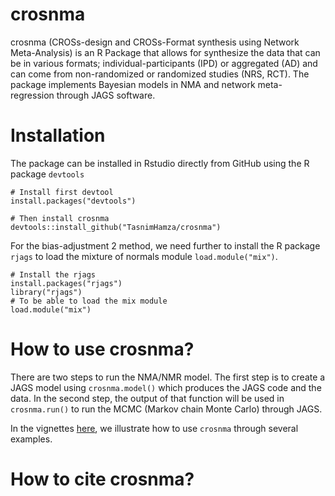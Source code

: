 # crosnma
crosnma (CROSs-design and CROSs-Format synthesis using Network Meta-Analysis) is an R Package that allows for synthesize the data that can be in various formats; individual-participants (IPD) or aggregated (AD) and can come from non-randomized or randomized studies (NRS, RCT). The package implements Bayesian models in NMA and network meta-regression through JAGS software.
# Installation
The package can be installed in Rstudio directly from GitHub using the R package `devtools` 
```
# Install first devtool
install.packages("devtools")

# Then install crosnma
devtools::install_github("TasnimHamza/crosnma")
```
For the bias-adjustment 2 method, we need further to install the R package `rjags` to load the mixture of normals module `load.module("mix")`.
```
# Install the rjags
install.packages("rjags")
library("rjags")
# To be able to load the mix module 
load.module("mix")
```
# How to use crosnma?
There are two steps to run the NMA/NMR model. The first step is to create a JAGS model using `crosnma.model()` which produces the JAGS code and the data. In the second step, the output of that function will be used in `crosnma.run()` to run the MCMC (Markov chain Monte Carlo) through JAGS.

In the vignettes [here](), we illustrate how to use `crosnma` through several examples.
# How to cite crosnma?

